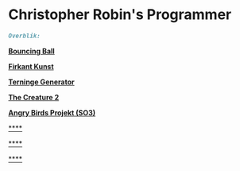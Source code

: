 # Christopher Robin's Programmer

```markdown
Overblik:
```
[**Bouncing Ball**](https://github.com/Christorob/Programmering-Christorob/tree/main/Bouncing_ball)

[**Firkant Kunst**](https://github.com/Christorob/Programmering-Christorob/tree/main/FirkantKunst)

[**Terninge Generator**](https://github.com/Christorob/Programmering-Christorob/tree/main/TerningeGenerator_Opgave)

[**The Creature 2**](https://github.com/Christorob/Programmering-Christorob/tree/main/TheCreature_2_2020)

[**Angry Birds Projekt (SO3)**](https://github.com/Christorob/Programmering-Christorob/tree/main/Angry_Birds_V2_SO3)

[****]()

[****]()

[****]()
